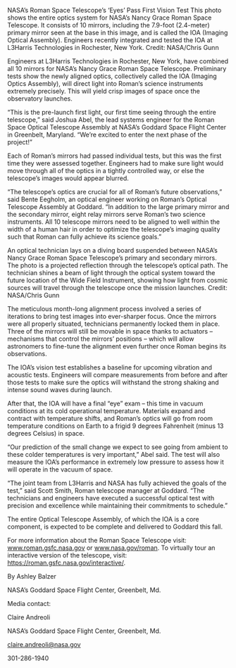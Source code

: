NASA’s Roman Space Telescope’s ‘Eyes’ Pass First Vision Test 
 This photo shows the entire optics system for NASA’s Nancy Grace Roman Space Telescope. It consists of 10 mirrors, including the 7.9-foot (2.4-meter) primary mirror seen at the base in this image, and is called the IOA (Imaging Optical Assembly). Engineers recently integrated and tested the IOA at L3Harris Technologies in Rochester, New York. Credit: NASA/Chris Gunn

Engineers at L3Harris Technologies in Rochester, New York, have combined all 10 mirrors for NASA’s Nancy Grace Roman Space Telescope. Preliminary tests show the newly aligned optics, collectively called the IOA (Imaging Optics Assembly), will direct light into Roman’s science instruments extremely precisely. This will yield crisp images of space once the observatory launches.

“This is the pre-launch first light, our first time seeing through the entire telescope,” said Joshua Abel, the lead systems engineer for the Roman Space Optical Telescope Assembly at NASA’s Goddard Space Flight Center in Greenbelt, Maryland. “We’re excited to enter the next phase of the project!”

Each of Roman’s mirrors had passed individual tests, but this was the first time they were assessed together. Engineers had to make sure light would move through all of the optics in a tightly controlled way, or else the telescope’s images would appear blurred.

“The telescope’s optics are crucial for all of Roman’s future observations,” said Bente Eegholm, an optical engineer working on Roman’s Optical Telescope Assembly at Goddard. “In addition to the large primary mirror and the secondary mirror, eight relay mirrors serve Roman’s two science instruments. All 10 telescope mirrors need to be aligned to well within the width of a human hair in order to optimize the telescope’s imaging quality such that Roman can fully achieve its science goals.”

An optical technician lays on a diving board suspended between NASA’s Nancy Grace Roman Space Telescope’s primary and secondary mirrors. The photo is a projected reflection through the telescope’s optical path. The technician shines a beam of light through the optical system toward the future location of the Wide Field Instrument, showing how light from cosmic sources will travel through the telescope once the mission launches. Credit: NASA/Chris Gunn

The meticulous month-long alignment process involved a series of iterations to bring test images into ever-sharper focus. Once the mirrors were all properly situated, technicians permanently locked them in place. Three of the mirrors will still be movable in space thanks to actuators – mechanisms that control the mirrors’ positions – which will allow astronomers to fine-tune the alignment even further once Roman begins its observations.

The IOA’s vision test establishes a baseline for upcoming vibration and acoustic tests. Engineers will compare measurements from before and after those tests to make sure the optics will withstand the strong shaking and intense sound waves during launch.

After that, the IOA will have a final “eye” exam – this time in vacuum conditions at its cold operational temperature. Materials expand and contract with temperature shifts, and Roman’s optics will go from room temperature conditions on Earth to a frigid 9 degrees Fahrenheit (minus 13 degrees Celsius) in space.

“Our prediction of the small change we expect to see going from ambient to these colder temperatures is very important,” Abel said. The test will also measure the IOA’s performance in extremely low pressure to assess how it will operate in the vacuum of space.

“The joint team from L3Harris and NASA has fully achieved the goals of the test,” said Scott Smith, Roman telescope manager at Goddard. “The technicians and engineers have executed a successful optical test with precision and excellence while maintaining their commitments to schedule.”

The entire Optical Telescope Assembly, of which the IOA is a core component, is expected to be complete and delivered to Goddard this fall.

For more information about the Roman Space Telescope visit: www.roman.gsfc.nasa.gov or www.nasa.gov/roman. To virtually tour an interactive version of the telescope, visit: https://roman.gsfc.nasa.gov/interactive/.

By Ashley Balzer

NASA’s Goddard Space Flight Center, Greenbelt, Md.

Media contact:

Claire Andreoli

NASA’s Goddard Space Flight Center, Greenbelt, Md.

claire.andreoli@nasa.gov

301-286-1940